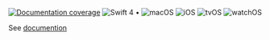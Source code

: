 [![Documentation coverage](https://dev1an.github.io/NMBS/badge.svg)](https://dev1an.github.io/NMBS/Functions.html) ![Swift 4](https://img.shields.io/badge/Swift-4-orange.svg) • ![macOS](https://img.shields.io/badge/macOS-10.12-gray.svg) ![iOS](https://img.shields.io/badge/iOS-11-gray.svg) ![tvOS](https://img.shields.io/badge/tvOS-11-gray.svg) ![watchOS](https://img.shields.io/badge/watchOS-4-gray.svg)

See [documention](https://dev1an.github.io/NMBS/Functions.html)
